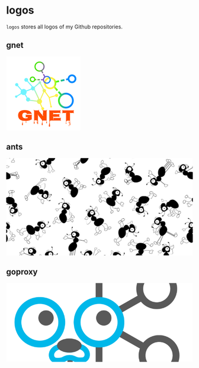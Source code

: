 # logos
`logos` stores all logos of my Github repositories.

## gnet

![](gnet/logo.png)

## ants

![](ants/logo.png)

## goproxy

![](goproxy/logo.png)